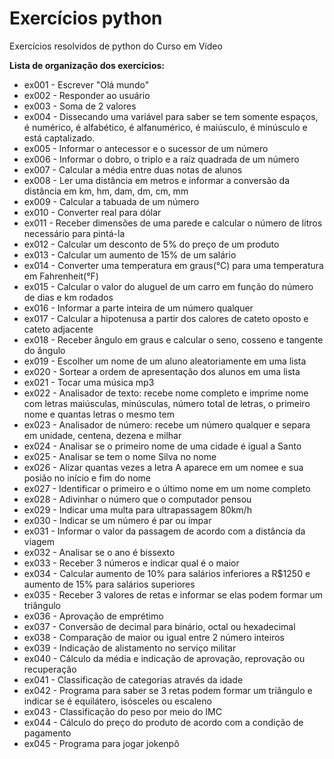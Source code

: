 # Exercícios python
 Exercícios resolvidos de python do Curso em Vídeo

**Lista de organização dos exercícios:**

* ex001 - Escrever "Olá mundo"
* ex002 - Responder ao usuário
* ex003 - Soma de 2 valores
* ex004 - Dissecando uma variável para saber se tem somente espaços, é numérico, é alfabético, é alfanumérico, é maiúsculo, é minúsculo e está captalizado.
* ex005 - Informar o antecessor e o sucessor de um número
* ex006 - Informar o dobro, o triplo e a raíz quadrada de um número
* ex007 - Calcular a média entre duas notas de alunos
* ex008 - Ler uma distância em metros e informar a conversão da distância em km, hm, dam, dm, cm, mm
* ex009 - Calcular a tabuada de um número
* ex010 - Converter real para dólar
* ex011 - Receber dimensões de uma parede e calcular o número de litros necessário para pintá-la
* ex012 - Calcular um desconto de 5% do preço de um produto
* ex013 - Calcular um aumento de 15% de um salário
* ex014 - Converter uma temperatura em graus(°C) para uma temperatura em Fahrenheit(°F)
* ex015 - Calcular o valor do aluguel de um carro em função do número de dias e km rodados
* ex016 - Informar a parte inteira de um número qualquer
* ex017 - Calcular a hipotenusa a partir dos calores de cateto oposto e cateto adjacente
* ex018 - Receber ângulo em graus e calcular o seno, cosseno e tangente do ângulo
* ex019 - Escolher um nome de um aluno aleatoriamente em uma lista
* ex020 - Sortear a ordem de apresentação dos alunos em uma lista
* ex021 - Tocar uma música mp3
* ex022 - Analisador de texto: recebe nome completo e imprime nome com letras maiúsculas, minúsculas, número total de letras, o primeiro nome e quantas letras o mesmo tem
* ex023 - Analisador de número: recebe um número qualquer e separa em unidade, centena, dezena e milhar
* ex024 - Analisar se o primeiro nome de uma cidade é igual a Santo
* ex025 - Analisar se tem o nome Silva no nome
* ex026 - Alizar quantas vezes a letra A aparece em um nomee e sua posião no início e fim do nome
* ex027 - Identificar o primeiro e o último nome em um nome completo
* ex028 - Adivinhar o número que o computador pensou
* ex029 - Indicar uma multa para ultrapassagem 80km/h
* ex030 - Indicar se um número é par ou ímpar
* ex031 - Informar o valor da passagem de acordo com a distância da viagem
* ex032 - Analisar se o ano é bissexto
* ex033 - Receber 3 números e indicar qual é o maior
* ex034 - Calcular aumento de 10% para salários inferiores a R$1250 e aumento de 15% para salários superiores
* ex035 - Receber 3 valores de retas e informar se elas podem formar um triângulo
* ex036 - Aprovação de emprétimo
* ex037 - Conversão de decimal para binário, octal ou hexadecimal
* ex038 - Comparação de maior ou igual entre 2 número inteiros
* ex039 - Indicação de alistamento no serviço militar 
* ex040 - Cálculo da média e indicação de aprovação, reprovação ou recuperação
* ex041 - Classificação de categorias através da idade
* ex042 - Programa para saber se 3 retas podem formar um triângulo e indicar se é equilátero, isósceles ou escaleno
* ex043 - Classificação do peso por meio do IMC
* ex044 - Cálculo do preço do produto de acordo com a condição de pagamento
* ex045 - Programa para jogar jokenpô